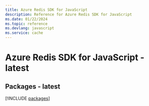 ```yaml
---
title: Azure Redis SDK for JavaScript
description: Reference for Azure Redis SDK for JavaScript
ms.date: 01/22/2024
ms.topic: reference
ms.devlang: javascript
ms.service: cache
---
```

# Azure Redis SDK for JavaScript - latest
## Packages - latest
[!INCLUDE [packages](redis-index.md)]